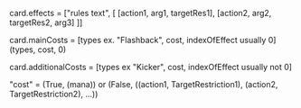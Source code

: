 card.effects = ["rules text", [
                [action1, arg1, targetRes1],
                [action2, arg2, targetRes2, arg3]
                ]]

card.mainCosts = [types  ex. "Flashback", cost, indexOfEffect usually 0] (types, cost, 0)

card.additionalCosts = [types ex "Kicker", cost, indexOfEffect usually not 0]

"cost" =    (True, (mana)) 
            or 
            (False, ((action1, TargetRestriction1), 
            (action2, TargetRestriction2), 
            ...))
